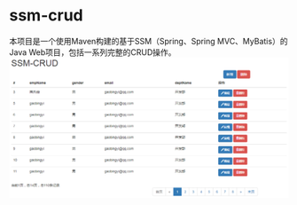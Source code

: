 # ssm-crud
本项目是一个使用Maven构建的基于SSM（Spring、Spring MVC、MyBatis）的Java Web项目，包括一系列完整的CRUD操作。
![](https://github.com/gaobingyi/ssm-crud/blob/master/docs/readme.png)
